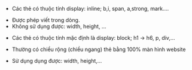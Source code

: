 - Các thẻ có thuộc tính display: inline;
  b,i, span, a,strong, mark....

* Được phép viết trong dòng.
* Không sử dụng được: width, height, ...

- Các thẻ có thuộc tính mặc định là display: block;
  h1 -> h6, p, div,...

* Thường có chiều rộng (chiều ngang) thẻ bằng 100% màn hình website

- Sử dụng dụng được: width, height,...
